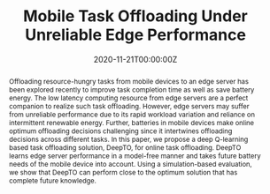 ---
title: "Mobile Task Offloading Under Unreliable Edge Performance"

# Authors
# If you created a profile for a user (e.g. the default `admin` user), write the username (folder name) here 
# and it will be replaced with their full name and linked to their profile.
authors:
- admin
- mohammad_islam


date: "2020-11-21T00:00:00Z"
doi: "10.1145/3466826.3466838"

# Schedule page publish date (NOT publication's date).
publishDate: "2021-03-21T00:00:00Z"

# Publication type.
# Legend: 0 = Uncategorized; 1 = Conference paper; 2 = Journal article;
# 3 = Preprint / Working Paper; 4 = Report; 5 = Book; 6 = Book section;
# 7 = Thesis; 8 = Patent
publication_types: ["1"]

# Publication name and optional abbreviated publication name.
publication: In 2nd Workshop on AI in Networks and Distributed Systems (WAIN'2020 - colocated with Performance 2020)
publication_short: In 2nd Workshop on AI in Networks and Distributed Systems (WAIN'2020 - colocated with Performance 2020)

abstract: Offloading resource-hungry tasks from mobile devices to an edge server has been explored recently to improve task completion time as well as save battery energy. The low latency computing resource from edge servers are a perfect companion to realize such task offloading. However, edge servers may suffer from unreliable performance due to its rapid workload variation and reliance on intermittent renewable energy. Further, batteries in mobile devices make online optimum offloading decisions challenging since it intertwines offloading decisions across different tasks. In this paper, we propose a deep Q-learning based task offloading solution, DeepTO, for online task offloading. DeepTO learns edge server performance in a model-free manner and takes future battery needs of the mobile device into account. Using a simulation-based evaluation, we show that DeepTO can perform close to the optimum solution that has complete future knowledge.

# Summary. An optional shortened abstract.
summary:  In this paper, we propose a deep Q-learning based task offloading solution, DeepTO, for online task offloading. DeepTO learns edge server performance in a model-free manner and takes future battery needs of the mobile device into account.

tags: ['Mobile Task offloading', 'Reinforcement Learning', 'Edge Computing']

# Display this page in the Featured widget?
featured: true

# Custom links (uncomment lines below)
# links:
# - name: Custom Link
#   url: http://example.org

url_pdf: ''
url_code: ''
url_dataset: ''
url_poster: ''
url_project: ''
url_slides: ''
url_source: 'https://doi.org/10.1145/3466826.3466838'
url_video: ''

# Featured image
# To use, add an image named `featured.jpg/png` to your page's folder. 
image:
  caption: ''
  focal_point: ""
  preview_only: false

# Associated Projects (optional).
#   Associate this publication with one or more of your projects.
#   Simply enter your project's folder or file name without extension.
#   E.g. `internal-project` references `content/project/internal-project/index.md`.
#   Otherwise, set `projects: []`.
projects: [edge_offloading]

# Slides (optional).
#   Associate this publication with Markdown slides.
#   Simply enter your slide deck's filename without extension.
#   E.g. `slides: "example"` references `content/slides/example/index.md`.
#   Otherwise, set `slides: ""`.
slides: 
---